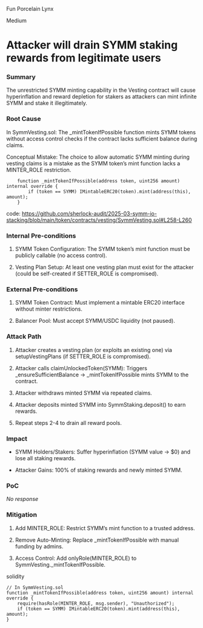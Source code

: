 Fun Porcelain Lynx

Medium

# Attacker will drain SYMM staking rewards from legitimate users

### Summary

The unrestricted SYMM minting capability in the Vesting contract will cause hyperinflation and reward depletion for stakers as attackers can mint infinite SYMM and stake it illegitimately.

### Root Cause

In SymmVesting.sol: The _mintTokenIfPossible function mints SYMM tokens without access control checks if the contract lacks sufficient balance during claims.

Conceptual Mistake: The choice to allow automatic SYMM minting during vesting claims is a mistake as the SYMM token’s mint function lacks a MINTER_ROLE restriction.

```solidity
	function _mintTokenIfPossible(address token, uint256 amount) internal override {
		if (token == SYMM) IMintableERC20(token).mint(address(this), amount);
	}
```
code: https://github.com/sherlock-audit/2025-03-symm-io-stacking/blob/main/token/contracts/vesting/SymmVesting.sol#L258-L260

### Internal Pre-conditions

1. SYMM Token Configuration: The SYMM token’s mint function must be publicly callable (no access control).

2. Vesting Plan Setup: At least one vesting plan must exist for the attacker (could be self-created if SETTER_ROLE is compromised).

### External Pre-conditions

1. SYMM Token Contract: Must implement a mintable ERC20 interface without minter restrictions.

2. Balancer Pool: Must accept SYMM/USDC liquidity (not paused).

### Attack Path

1. Attacker creates a vesting plan (or exploits an existing one) via setupVestingPlans (if SETTER_ROLE is compromised).

2. Attacker calls claimUnlockedToken(SYMM):
 Triggers _ensureSufficientBalance → _mintTokenIfPossible mints SYMM to the contract.

3. Attacker withdraws minted SYMM via repeated claims.

4. Attacker deposits minted SYMM into SymmStaking.deposit() to earn rewards.

5. Repeat steps 2-4 to drain all reward pools.

### Impact

- SYMM Holders/Stakers: Suffer hyperinflation (SYMM value → $0) and lose all staking rewards.

- Attacker Gains: 100% of staking rewards and newly minted SYMM.

### PoC

_No response_

### Mitigation

1. Add MINTER_ROLE: Restrict SYMM’s mint function to a trusted address.

2. Remove Auto-Minting: Replace _mintTokenIfPossible with manual funding by admins.

3. Access Control: Add onlyRole(MINTER_ROLE) to SymmVesting._mintTokenIfPossible.

solidity
```solidity
// In SymmVesting.sol  
function _mintTokenIfPossible(address token, uint256 amount) internal override {  
    require(hasRole(MINTER_ROLE, msg.sender), "Unauthorized");  
    if (token == SYMM) IMintableERC20(token).mint(address(this), amount);  
}  
```